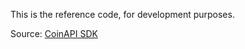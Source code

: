 This is the reference code, for development purposes.

Source: [CoinAPI SDK](https://github.com/coinapi/coinapi-sdk/tree/master/data-api/ruby-rest)
